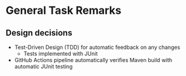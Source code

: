# General Task Remarks

## Design decisions

- Test-Driven Design (TDD) for automatic feedback on any changes
    - Tests implemented with JUnit
- GitHub Actions pipeline automatically verifies Maven build with automatic JUnit testing